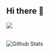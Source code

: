 ## Hi there 👋

<img align="left" src="https://github-readme-stats-sigma-five.vercel.app/api/top-langs/?username=sergioehub&theme=radical&count_private=true" /><br /><br />

<img align="center" alt="Github Stats" src="https://github-readme-stats-sigma-five.vercel.app/api?username=sergioehub&show_icons=true&hide_border=false&theme=radical&count_private=true" /><br /><br />
